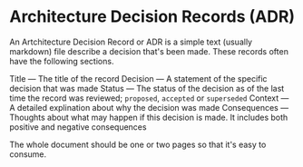 # Architecture Decision Records (ADR)

An Artchitecture Decision Record or ADR is a simple text (usually markdown) file describe a decision that's been made. These records often have the following sections.

Title — The title of the record
Decision — A statement of the specific decision that was made
Status — The status of the decision as of the last time the record was reviewed; `proposed`, `accepted` or `superseded`
Context — A detailed explination about why the decision was made
Consequences — Thoughts about what may happen if this decision is made. It includes both positive and negative consequences

The whole document should be one or two pages so that it's easy to consume.

